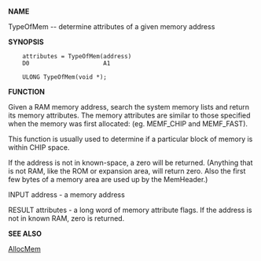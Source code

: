 
**NAME**

TypeOfMem -- determine attributes of a given memory address

**SYNOPSIS**

```
    attributes = TypeOfMem(address)
    D0                     A1

    ULONG TypeOfMem(void *);

```
**FUNCTION**

Given a RAM memory address, search the system memory lists and
return its memory attributes.  The memory attributes are similar to
those specified when the memory was first allocated: (eg. MEMF_CHIP
and MEMF_FAST).

This function is usually used to determine if a particular block of
memory is within CHIP space.

If the address is not in known-space, a zero will be returned.
(Anything that is not RAM, like the ROM or expansion area, will
return zero.  Also the first few bytes of a memory area are used up
by the MemHeader.)

INPUT
address - a memory address

RESULT
attributes - a long word of memory attribute flags.
If the address is not in known RAM, zero is returned.

**SEE ALSO**

[AllocMem](AllocMem)
